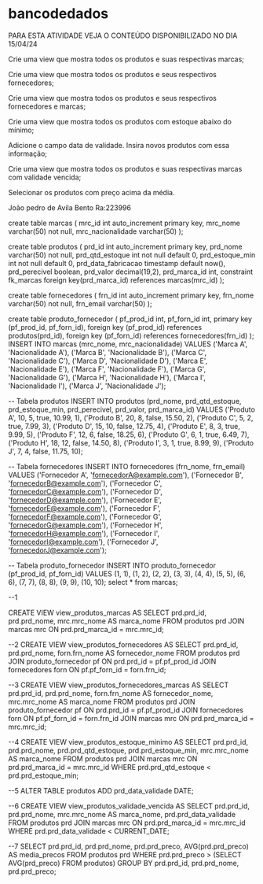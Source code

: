 # bancodedados

  PARA ESTA ATIVIDADE VEJA O CONTEÚDO DISPONIBILIZADO NO DIA 15/04/24

Crie uma view que mostra todos os produtos e suas respectivas marcas;

Crie uma view que mostra todos os produtos e seus respectivos fornecedores;

Crie uma view que mostra todos os produtos e seus respectivos fornecedores e marcas;

Crie uma view que mostra todos os produtos com estoque abaixo do mínimo;

Adicione o campo data de validade. Insira novos produtos com essa informação;

Crie uma view que mostra todos os produtos e suas respectivas marcas com validade vencida;

Selecionar os produtos com preço acima da média.

João pedro de Avila Bento 
Ra:223996

create table marcas (
  mrc_id int auto_increment primary key,
  mrc_nome varchar(50) not null,
  mrc_nacionalidade varchar(50)
);

create table produtos (
  prd_id int auto_increment primary key,
  prd_nome varchar(50) not null,
  prd_qtd_estoque int not null default 0,
  prd_estoque_min int not null default 0,
  prd_data_fabricacao timestamp default now(),
  prd_perecivel boolean,
  prd_valor decimal(19,2),
  prd_marca_id int,
  constraint fk_marcas foreign key(prd_marca_id) references marcas(mrc_id)
);

create table fornecedores (
  frn_id int auto_increment primary key,
  frn_nome varchar(50) not null,
  frn_email varchar(50)
);

create table produto_fornecedor (
  pf_prod_id int,
  pf_forn_id int,
  primary key (pf_prod_id, pf_forn_id),
  foreign key (pf_prod_id) references produtos(prd_id),
  foreign key (pf_forn_id) references fornecedores(frn_id)
);
INSERT INTO marcas (mrc_nome, mrc_nacionalidade) VALUES
  ('Marca A', 'Nacionalidade A'),
  ('Marca B', 'Nacionalidade B'),
  ('Marca C', 'Nacionalidade C'),
  ('Marca D', 'Nacionalidade D'),
  ('Marca E', 'Nacionalidade E'),
  ('Marca F', 'Nacionalidade F'),
  ('Marca G', 'Nacionalidade G'),
  ('Marca H', 'Nacionalidade H'),
  ('Marca I', 'Nacionalidade I'),
  ('Marca J', 'Nacionalidade J');

-- Tabela produtos
INSERT INTO produtos (prd_nome, prd_qtd_estoque, prd_estoque_min, prd_perecivel, prd_valor, prd_marca_id) VALUES
  ('Produto A', 10, 5, true, 10.99, 1),
  ('Produto B', 20, 8, false, 15.50, 2),
  ('Produto C', 5, 2, true, 7.99, 3),
  ('Produto D', 15, 10, false, 12.75, 4),
  ('Produto E', 8, 3, true, 9.99, 5),
  ('Produto F', 12, 6, false, 18.25, 6),
  ('Produto G', 6, 1, true, 6.49, 7),
  ('Produto H', 18, 12, false, 14.50, 8),
  ('Produto I', 3, 1, true, 8.99, 9),
  ('Produto J', 7, 4, false, 11.75, 10);

-- Tabela fornecedores
INSERT INTO fornecedores (frn_nome, frn_email) VALUES
  ('Fornecedor A', 'fornecedorA@example.com'),
  ('Fornecedor B', 'fornecedorB@example.com'),
  ('Fornecedor C', 'fornecedorC@example.com'),
  ('Fornecedor D', 'fornecedorD@example.com'),
  ('Fornecedor E', 'fornecedorE@example.com'),
  ('Fornecedor F', 'fornecedorF@example.com'),
  ('Fornecedor G', 'fornecedorG@example.com'),
  ('Fornecedor H', 'fornecedorH@example.com'),
  ('Fornecedor I', 'fornecedorI@example.com'),
  ('Fornecedor J', 'fornecedorJ@example.com');

-- Tabela produto_fornecedor
INSERT INTO produto_fornecedor (pf_prod_id, pf_forn_id) VALUES
  (1, 1),
  (1, 2),
  (2, 2),
  (3, 3),
  (4, 4),
  (5, 5),
  (6, 6),
  (7, 7),
  (8, 8),
  (9, 9),
  (10, 10);
  select * from marcas;
  
  --1

CREATE VIEW view_produtos_marcas AS
SELECT prd.prd_id, prd.prd_nome, mrc.mrc_nome AS marca_nome
FROM produtos prd
JOIN marcas mrc ON prd.prd_marca_id = mrc.mrc_id;

--2
CREATE VIEW view_produtos_fornecedores AS
SELECT prd.prd_id, prd.prd_nome, forn.frn_nome AS fornecedor_nome
FROM produtos prd
JOIN produto_fornecedor pf ON prd.prd_id = pf.pf_prod_id
JOIN fornecedores forn ON pf.pf_forn_id = forn.frn_id;

--3
CREATE VIEW view_produtos_fornecedores_marcas AS
SELECT prd.prd_id, prd.prd_nome, forn.frn_nome AS fornecedor_nome, mrc.mrc_nome AS marca_nome
FROM produtos prd
JOIN produto_fornecedor pf ON prd.prd_id = pf.pf_prod_id
JOIN fornecedores forn ON pf.pf_forn_id = forn.frn_id
JOIN marcas mrc ON prd.prd_marca_id = mrc.mrc_id;

--4
CREATE VIEW view_produtos_estoque_minimo AS
SELECT prd.prd_id, prd.prd_nome, prd.prd_qtd_estoque, prd.prd_estoque_min, mrc.mrc_nome AS marca_nome
FROM produtos prd
JOIN marcas mrc ON prd.prd_marca_id = mrc.mrc_id
WHERE prd.prd_qtd_estoque < prd.prd_estoque_min;

--5
ALTER TABLE produtos
ADD prd_data_validade DATE;

--6
CREATE VIEW view_produtos_validade_vencida AS
SELECT prd.prd_id, prd.prd_nome, mrc.mrc_nome AS marca_nome, prd.prd_data_validade
FROM produtos prd
JOIN marcas mrc ON prd.prd_marca_id = mrc.mrc_id
WHERE prd.prd_data_validade < CURRENT_DATE;

--7
SELECT prd.prd_id, prd.prd_nome, prd.prd_preco, AVG(prd.prd_preco) AS media_precos
FROM produtos prd
WHERE prd.prd_preco > (SELECT AVG(prd_preco) FROM produtos)
GROUP BY prd.prd_id, prd.prd_nome, prd.prd_preco;
  
  
